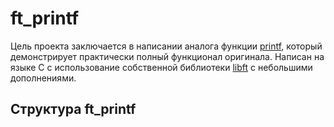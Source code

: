 # ft_printf
Цель проекта заключается в написании аналога функции [printf](https://ru.wikipedia.org/wiki/Printf), который демонстрирует практически полный функционал оригинала. Написан на языке C с использование собственной библиотеки [libft](https://github.com/G4S-LA/libft) с небольшими дополнениями.

## Структура ft_printf


